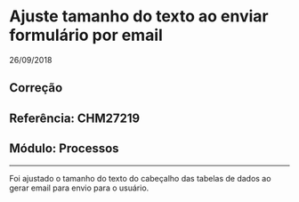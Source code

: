 # Ajuste tamanho do texto ao enviar formulário por email
26/09/2018
## Correção
## Referência: CHM27219
## Módulo: Processos
***

Foi ajustado o tamanho do texto do cabeçalho das tabelas de dados ao gerar email para envio para o usuário.